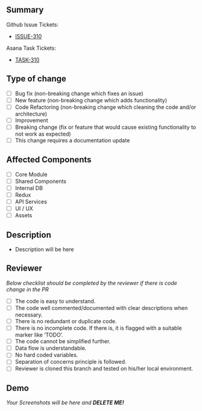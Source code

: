 ## Summary

Github Issue Tickets:

- [ISSUE-310](github-issue-link)

Asana Task Tickets:

- [TASK-310](asana-task-link)

## Type of change

- [ ] Bug fix (non-breaking change which fixes an issue)
- [ ] New feature (non-breaking change which adds functionality)
- [ ] Code Refactoring (non-breaking change which cleaning the code and/or architecture)
- [ ] Improvement
- [ ] Breaking change (fix or feature that would cause existing functionality to not work as expected)
- [ ] This change requires a documentation update

## Affected Components

- [ ] Core Module
- [ ] Shared Components
- [ ] Internal DB
- [ ] Redux
- [ ] API Services
- [ ] UI / UX
- [ ] Assets

## Description

- Description will be here

## Reviewer

_Below checklist should be completed by the reviewer if there is code change in the PR_

- [ ] The code is easy to understand.
- [ ] The code well commented/documented with clear descriptions when necessary.
- [ ] There is no redundant or duplicate code.
- [ ] There is no incomplete code. If there is, it is flagged with a suitable marker like ‘TODO’.
- [ ] The code cannot be simplified further.
- [ ] Data flow is understandable.
- [ ] No hard coded variables.
- [ ] Separation of concerns principle is followed.
- [ ] Reviewer is cloned this branch and tested on his/her local environment.

## Demo

<i> Your Screenshots will be here and <b>DELETE ME!</b> </i>
